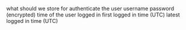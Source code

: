 what should we store for authenticate the user
	username
	password (encrypted)
	time of the user logged in
		first logged in time (UTC)
		latest logged in time (UTC)
	